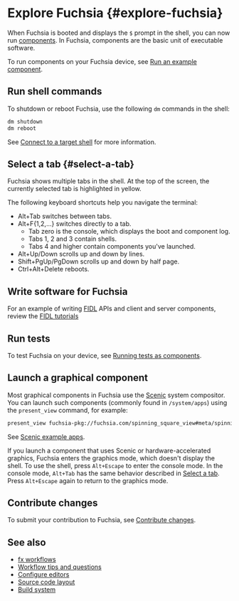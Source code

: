# Explore Fuchsia {#explore-fuchsia}

When Fuchsia is booted and displays the `$` prompt in the shell, you can now run
[components](/docs/concepts/components/v2). In Fuchsia, components are the basic
unit of executable software.

To run components on your Fuchsia device, see
[Run an example component](/docs/development/run/run-examples.md).

## Run shell commands

To shutdown or reboot Fuchsia, use the following `dm` commands in the shell:

```sh
dm shutdown
dm reboot
```

See
[Connect to a target shell](/docs/development/build/fx.md#connect-to-a-target-shell)
for more information.

## Select a tab {#select-a-tab}

Fuchsia shows multiple tabs in the shell. At the top of the screen, the
currently selected tab is highlighted in yellow.

The following keyboard shortcuts help you navigate the terminal:

-   Alt+Tab switches between tabs.
-   Alt+F{1,2,...} switches directly to a tab.
    -   Tab zero is the console, which displays the boot and component log.
    -   Tabs 1, 2 and 3 contain shells.
    -   Tabs 4 and higher contain components you've launched.
-   Alt+Up/Down scrolls up and down by lines.
-   Shift+PgUp/PgDown scrolls up and down by half page.
-   Ctrl+Alt+Delete reboots.

## Write software for Fuchsia

For an example of writing [FIDL](/docs/development/languages/fidl) APIs and client
and server components, review the
[FIDL tutorials](/docs/development/languages/fidl/tutorials/overview.md)

## Run tests

To test Fuchsia on your device, see
[Running tests as components](/docs/development/testing/run_tests_as_components.md).

## Launch a graphical component

Most graphical components in Fuchsia use the
[Scenic](/docs/concepts/graphics/scenic/scenic.md) system compositor. You can
launch such components (commonly found in `/system/apps`) using the
`present_view` command, for example:

```sh
present_view fuchsia-pkg://fuchsia.com/spinning_square_view#meta/spinning_square_view.cmx
```

See [Scenic example apps](/src/ui/examples).

If you launch a component that uses Scenic or hardware-accelerated graphics,
Fuchsia enters the graphics mode, which doesn't display the shell. To use the
shell, press `Alt+Escape` to enter the console mode. In the console mode,
`Alt+Tab` has the same behavior described in [Select a tab](#select-a-tab).
Press `Alt+Escape` again to return to the graphics mode.

## Contribute changes

To submit your contribution to Fuchsia, see
[Contribute changes](/docs/development/source_code/contribute_changes.md).

## See also

*   [fx workflows](/docs/development/build/fx.md)
*   [Workflow tips and questions](/docs/development/source_code/workflow_tips_and_faq.md)
*   [Configure editors](/docs/development/editors/)
*   [Source code layout](/docs/concepts/source_code/layout.md)
*   [Build system](/docs/concepts/build_system/index.md)
